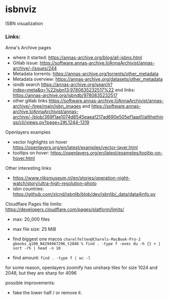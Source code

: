 # isbnviz
ISBN visualization


### Links:

Anna's Archive pages
- where it started: https://annas-archive.org/blog/all-isbns.html
- Gitlab issue: https://software.annas-archive.li/AnnaArchivist/annas-archive/-/issues/244
- Metadata torrents: https://annas-archive.org/torrents/other_metadata
- Metadata overview: https://annas-archive.org/datasets/other_metadata
- isndb search https://annas-archive.org/search?index=meta&q=%22isbn13:9780835232517%22 and links: https://annas-archive.org/isbndb/9780835232517
- other gitlab links https://software.annas-archive.li/AnnaArchivist/annas-archive/-/tree/main/isbn_images and 
https://software.annas-archive.li/AnnaArchivist/annas-archive/-/blob/369f1ae1074d8545eaeaf217ad690e505ef1aad1/allthethings/cli/views.py?page=2#L1244-1319

Openlayers examples
- vector highlights on hover https://openlayers.org/en/latest/examples/vector-layer.html
- tooltips on hover: https://openlayers.org/en/latest/examples/tooltip-on-hover.html

Other interesting links
- https://www.rijksmuseum.nl/en/stories/operation-night-watch/story/ultra-high-resolution-photo
- isbn countries: https://github.com/xlcnd/isbnlib/blob/dev/isbnlib/_data/data4info.py



Cloudflare Pages file limits:
https://developers.cloudflare.com/pages/platform/limits/
- max: 20_000 files
- max file size: 25 MiB

- find biggest one macos `charelfelten@Charels-MacBook-Pro-2 gbooks_q100_N4294967296_t2048 % find . -type f -exec du -h {} + | sort -rh | head -n 10`

- find amount: `find . -type f | wc -l`


for some reason, openlayers zoomify has unsharp tiles for size 1024 and 2048, but they are sharp for 4096


possible improvements:
- fake the lower half / or remove it.
